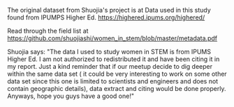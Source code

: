 The original dataset from Shuojia's project is at Data used in this study found from IPUMPS Higher Ed. https://highered.ipums.org/highered/

Read through the field list at 
        https://github.com/shuojiashi/women_in_stem/blob/master/metadata.pdf
      

Shuojia says:
"The data I used to study women in STEM is from IPUMS Higher Ed. I am not authorized to redistributed it and have been citing it in my report. Just a kind reminder that if our meetup decide to dig deeper within the same data set ( it could be very interesting to work on some other data set since this one is limited to scientists and engineers and does not contain geographic details),  data extract and citing would be done properly. Anyways, hope you guys have a good one!"

